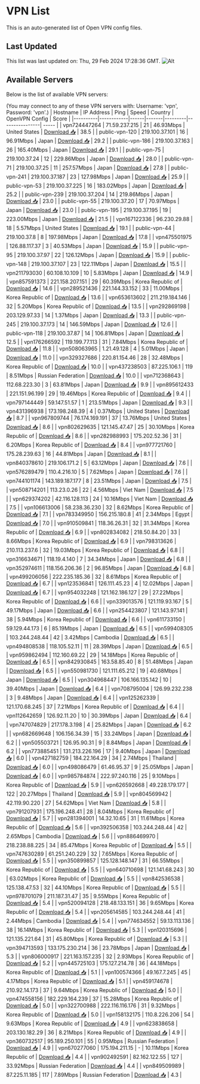# VPN List

This is an auto-generated list of Open VPN config files.

## Last Updated

This list was last updated on: Thu, 29 Feb 2024 17:28:36 GMT.
![Alt](https://repobeats.axiom.co/api/embed/186b98318ef1479477931607c1ad7d823f12451f.svg "Repobeats analytics image")

## Available Servers

Below is the list of available VPN servers:

(You may connect to any of these VPN servers with: Username: 'vpn', Password: 'vpn'.)
| Hostname | IP Address | Ping | Speed | Country | OpenVPN Config | Score |
|----------|------------|------|-------|---------|----------------| ----- |
| vpn724447264 | 71.59.237.215 | 21 | 46.93Mbps | United States | [Download 📥](./configs/server_0_US.ovpn) | 38.5 |
| public-vpn-120 | 219.100.37.101 | 16 | 96.91Mbps | Japan | [Download 📥](./configs/server_1_JP.ovpn) | 29.2 |
| public-vpn-186 | 219.100.37.163 | 26 | 165.40Mbps | Japan | [Download 📥](./configs/server_2_JP.ovpn) | 29.1 |
| public-vpn-75 | 219.100.37.24 | 12 | 229.86Mbps | Japan | [Download 📥](./configs/server_3_JP.ovpn) | 28.0 |
| public-vpn-71 | 219.100.37.25 | 11 | 257.57Mbps | Japan | [Download 📥](./configs/server_4_JP.ovpn) | 27.8 |
| public-vpn-241 | 219.100.37.187 | 23 | 127.98Mbps | Japan | [Download 📥](./configs/server_5_JP.ovpn) | 25.9 |
| public-vpn-53 | 219.100.37.225 | 16 | 183.02Mbps | Japan | [Download 📥](./configs/server_6_JP.ovpn) | 25.2 |
| public-vpn-239 | 219.100.37.204 | 14 | 219.86Mbps | Japan | [Download 📥](./configs/server_7_JP.ovpn) | 23.0 |
| public-vpn-55 | 219.100.37.20 | 17 | 70.97Mbps | Japan | [Download 📥](./configs/server_8_JP.ovpn) | 23.0 |
| public-vpn-195 | 219.100.37.195 | 19 | 223.00Mbps | Japan | [Download 📥](./configs/server_9_JP.ovpn) | 21.5 |
| vpn167122336 | 96.230.29.88 | 18 | 5.57Mbps | United States | [Download 📥](./configs/server_10_US.ovpn) | 19.1 |
| public-vpn-44 | 219.100.37.8 | 8 | 197.98Mbps | Japan | [Download 📥](./configs/server_11_JP.ovpn) | 17.8 |
| vpn475501975 | 126.88.117.37 | 3 | 40.53Mbps | Japan | [Download 📥](./configs/server_12_JP.ovpn) | 15.9 |
| public-vpn-95 | 219.100.37.97 | 22 | 126.12Mbps | Japan | [Download 📥](./configs/server_13_JP.ovpn) | 15.9 |
| public-vpn-148 | 219.100.37.107 | 23 | 122.11Mbps | Japan | [Download 📥](./configs/server_14_JP.ovpn) | 15.5 |
| vpn211793030 | 60.108.10.109 | 10 | 5.83Mbps | Japan | [Download 📥](./configs/server_15_JP.ovpn) | 14.9 |
| vpn857591373 | 221.158.207.151 | 29 | 60.39Mbps | Korea Republic of | [Download 📥](./configs/server_16_KR.ovpn) | 14.6 |
| vpn289521436 | 221.144.33.152 | 33 | 11.00Mbps | Korea Republic of | [Download 📥](./configs/server_17_KR.ovpn) | 13.6 |
| vpn653613602 | 211.219.184.146 | 32 | 5.20Mbps | Korea Republic of | [Download 📥](./configs/server_18_KR.ovpn) | 13.5 |
| vpn292869198 | 203.129.97.33 | 14 | 1.37Mbps | Japan | [Download 📥](./configs/server_19_JP.ovpn) | 13.3 |
| public-vpn-245 | 219.100.37.173 | 14 | 146.59Mbps | Japan | [Download 📥](./configs/server_20_JP.ovpn) | 12.6 |
| public-vpn-118 | 219.100.37.87 | 14 | 106.81Mbps | Japan | [Download 📥](./configs/server_21_JP.ovpn) | 12.5 |
| vpn176266592 | 119.199.77.113 | 31 | 7.84Mbps | Korea Republic of | [Download 📥](./configs/server_22_KR.ovpn) | 11.8 |
| vpn508063965 | 1.21.49.128 | 4 | 5.01Mbps | Japan | [Download 📥](./configs/server_23_JP.ovpn) | 11.0 |
| vpn329327686 | 220.81.154.46 | 28 | 32.48Mbps | Korea Republic of | [Download 📥](./configs/server_24_KR.ovpn) | 10.0 |
| vpn437238503 | 87.225.106.1 | 119 | 8.51Mbps | Russian Federation | [Download 📥](./configs/server_25_RU.ovpn) | 10.0 |
| vpn712368643 | 112.68.223.30 | 3 | 63.81Mbps | Japan | [Download 📥](./configs/server_26_JP.ovpn) | 9.9 |
| vpn895612433 | 221.151.96.199 | 29 | 19.46Mbps | Korea Republic of | [Download 📥](./configs/server_27_KR.ovpn) | 9.4 |
| vpn797144449 | 59.147.51.57 | 1 | 213.51Mbps | Japan | [Download 📥](./configs/server_28_JP.ovpn) | 9.3 |
| vpn431396938 | 173.198.248.39 | 4 | 0.37Mbps | United States | [Download 📥](./configs/server_29_US.ovpn) | 8.7 |
| vpn967809744 | 76.174.169.191 | 37 | 13.76Mbps | United States | [Download 📥](./configs/server_30_US.ovpn) | 8.6 |
| vpn802629635 | 121.145.47.47 | 25 | 30.10Mbps | Korea Republic of | [Download 📥](./configs/server_31_KR.ovpn) | 8.6 |
| vpn282988993 | 175.202.52.36 | 31 | 6.20Mbps | Korea Republic of | [Download 📥](./configs/server_32_KR.ovpn) | 8.4 |
| vpn977721760 | 175.28.239.63 | 16 | 44.81Mbps | Japan | [Download 📥](./configs/server_33_JP.ovpn) | 8.1 |
| vpn840378610 | 219.106.171.2 | 5 | 63.12Mbps | Japan | [Download 📥](./configs/server_34_JP.ovpn) | 7.6 |
| vpn576289479 | 110.4.216.10 | 5 | 7.62Mbps | Japan | [Download 📥](./configs/server_35_JP.ovpn) | 7.6 |
| vpn744101174 | 143.189.187.177 | 8 | 23.51Mbps | Japan | [Download 📥](./configs/server_36_JP.ovpn) | 7.5 |
| vpn508714201 | 113.23.0.26 | 22 | 4.56Mbps | Viet Nam | [Download 📥](./configs/server_37_VN.ovpn) | 7.5 |
| vpn629374202 | 42.116.128.113 | 24 | 10.16Mbps | Viet Nam | [Download 📥](./configs/server_38_VN.ovpn) | 7.5 |
| vpn106613006 | 58.238.36.230 | 32 | 8.62Mbps | Korea Republic of | [Download 📥](./configs/server_39_KR.ovpn) | 7.1 |
| vpn783349950 | 156.215.180.8 | 41 | 2.34Mbps | Egypt | [Download 📥](./configs/server_40_EG.ovpn) | 7.0 |
| vpn910509841 | 118.36.26.31 | 32 | 31.34Mbps | Korea Republic of | [Download 📥](./configs/server_41_KR.ovpn) | 6.9 |
| vpn802834082 | 218.50.84.20 | 33 | 8.66Mbps | Korea Republic of | [Download 📥](./configs/server_42_KR.ovpn) | 6.9 |
| vpn798313626 | 210.113.237.6 | 32 | 19.03Mbps | Korea Republic of | [Download 📥](./configs/server_43_KR.ovpn) | 6.8 |
| vpn316634671 | 118.19.4.140 | 7 | 34.34Mbps | Japan | [Download 📥](./configs/server_44_JP.ovpn) | 6.8 |
| vpn352974611 | 118.156.206.36 | 2 | 96.85Mbps | Japan | [Download 📥](./configs/server_45_JP.ovpn) | 6.8 |
| vpn499206056 | 222.235.185.36 | 32 | 8.61Mbps | Korea Republic of | [Download 📥](./configs/server_46_KR.ovpn) | 6.7 |
| vpn123536841 | 126.111.45.23 | 4 | 12.02Mbps | Japan | [Download 📥](./configs/server_47_JP.ovpn) | 6.7 |
| vpn954032248 | 121.162.186.127 | 29 | 27.22Mbps | Korea Republic of | [Download 📥](./configs/server_48_KR.ovpn) | 6.6 |
| vpn339013576 | 121.119.93.167 | 5 | 49.17Mbps | Japan | [Download 📥](./configs/server_49_JP.ovpn) | 6.6 |
| vpn254423807 | 121.143.97.141 | 38 | 5.94Mbps | Korea Republic of | [Download 📥](./configs/server_50_KR.ovpn) | 6.6 |
| vpn611733150 | 59.129.44.173 | 6 | 85.19Mbps | Japan | [Download 📥](./configs/server_51_JP.ovpn) | 6.5 |
| vpn599408305 | 103.244.248.44 | 42 | 3.42Mbps | Cambodia | [Download 📥](./configs/server_52_KH.ovpn) | 6.5 |
| vpn494808538 | 118.105.52.11 | 11 | 28.39Mbps | Japan | [Download 📥](./configs/server_53_JP.ovpn) | 6.5 |
| vpn959862494 | 112.160.69.22 | 29 | 14.18Mbps | Korea Republic of | [Download 📥](./configs/server_54_KR.ovpn) | 6.5 |
| vpn842930845 | 163.58.85.40 | 8 | 51.48Mbps | Japan | [Download 📥](./configs/server_55_JP.ovpn) | 6.5 |
| vpn550981730 | 121.111.65.212 | 19 | 40.68Mbps | Japan | [Download 📥](./configs/server_56_JP.ovpn) | 6.5 |
| vpn304968447 | 106.166.135.142 | 10 | 39.40Mbps | Japan | [Download 📥](./configs/server_57_JP.ovpn) | 6.4 |
| vpn708795004 | 126.99.232.238 | 3 | 9.48Mbps | Japan | [Download 📥](./configs/server_58_JP.ovpn) | 6.4 |
| vpn125262339 | 121.170.68.245 | 37 | 7.21Mbps | Korea Republic of | [Download 📥](./configs/server_59_KR.ovpn) | 6.4 |
| vpn112642659 | 126.92.11.20 | 10 | 30.39Mbps | Japan | [Download 📥](./configs/server_60_JP.ovpn) | 6.4 |
| vpn747074829 | 217.178.3.198 | 4 | 25.82Mbps | Japan | [Download 📥](./configs/server_61_JP.ovpn) | 6.2 |
| vpn682669648 | 106.156.34.39 | 15 | 33.24Mbps | Japan | [Download 📥](./configs/server_62_JP.ovpn) | 6.2 |
| vpn505503721 | 126.95.90.31 | 9 | 8.84Mbps | Japan | [Download 📥](./configs/server_63_JP.ovpn) | 6.2 |
| vpn773885451 | 131.213.226.196 | 17 | 9.40Mbps | Japan | [Download 📥](./configs/server_64_JP.ovpn) | 6.0 |
| vpn427182759 | 184.22.164.29 | 34 | 2.74Mbps | Thailand | [Download 📥](./configs/server_65_TH.ovpn) | 6.0 |
| vpn498086479 | 61.46.95.37 | 9 | 25.05Mbps | Japan | [Download 📥](./configs/server_66_JP.ovpn) | 6.0 |
| vpn985784874 | 222.97.240.116 | 25 | 9.10Mbps | Korea Republic of | [Download 📥](./configs/server_67_KR.ovpn) | 5.9 |
| vpn626592668 | 49.228.179.177 | 122 | 20.27Mbps | Thailand | [Download 📥](./configs/server_68_TH.ovpn) | 5.9 |
| vpn804569942 | 42.119.90.220 | 27 | 54.62Mbps | Viet Nam | [Download 📥](./configs/server_69_VN.ovpn) | 5.8 |
| vpn791207931 | 175.196.248.41 | 28 | 8.04Mbps | Korea Republic of | [Download 📥](./configs/server_70_KR.ovpn) | 5.7 |
| vpn281394001 | 14.32.10.65 | 31 | 11.61Mbps | Korea Republic of | [Download 📥](./configs/server_71_KR.ovpn) | 5.6 |
| vpn392506358 | 103.244.248.44 | 42 | 2.65Mbps | Cambodia | [Download 📥](./configs/server_72_KH.ovpn) | 5.6 |
| vpn886469970 | 218.238.88.225 | 34 | 85.47Mbps | Korea Republic of | [Download 📥](./configs/server_73_KR.ovpn) | 5.5 |
| vpn747630289 | 61.251.240.229 | 32 | 7.65Mbps | Korea Republic of | [Download 📥](./configs/server_74_KR.ovpn) | 5.5 |
| vpn350899857 | 125.128.148.147 | 31 | 66.55Mbps | Korea Republic of | [Download 📥](./configs/server_75_KR.ovpn) | 5.5 |
| vpn640710698 | 121.141.68.243 | 30 | 63.02Mbps | Korea Republic of | [Download 📥](./configs/server_76_KR.ovpn) | 5.5 |
| vpn842536538 | 125.138.47.53 | 32 | 44.10Mbps | Korea Republic of | [Download 📥](./configs/server_77_KR.ovpn) | 5.5 |
| vpn978701079 | 211.187.31.47 | 35 | 9.55Mbps | Korea Republic of | [Download 📥](./configs/server_78_KR.ovpn) | 5.4 |
| vpn520094128 | 218.48.133.151 | 36 | 9.65Mbps | Korea Republic of | [Download 📥](./configs/server_79_KR.ovpn) | 5.4 |
| vpn205614585 | 103.244.248.44 | 41 | 2.44Mbps | Cambodia | [Download 📥](./configs/server_80_KH.ovpn) | 5.4 |
| vpn774634552 | 59.13.113.136 | 38 | 16.14Mbps | Korea Republic of | [Download 📥](./configs/server_81_KR.ovpn) | 5.3 |
| vpn120315696 | 121.135.221.64 | 31 | 45.80Mbps | Korea Republic of | [Download 📥](./configs/server_82_KR.ovpn) | 5.3 |
| vpn394713593 | 133.175.230.214 | 36 | 23.78Mbps | Japan | [Download 📥](./configs/server_83_JP.ovpn) | 5.3 |
| vpn806000917 | 221.163.157.235 | 32 | 2.93Mbps | Korea Republic of | [Download 📥](./configs/server_84_KR.ovpn) | 5.2 |
| vpn445725103 | 175.127.214.78 | 36 | 44.18Mbps | Korea Republic of | [Download 📥](./configs/server_85_KR.ovpn) | 5.1 |
| vpn100574366 | 49.167.7.245 | 45 | 4.17Mbps | Korea Republic of | [Download 📥](./configs/server_86_KR.ovpn) | 5.1 |
| vpn459174678 | 210.92.14.173 | 37 | 9.64Mbps | Korea Republic of | [Download 📥](./configs/server_87_KR.ovpn) | 5.0 |
| vpn474558156 | 182.229.164.239 | 37 | 15.28Mbps | Korea Republic of | [Download 📥](./configs/server_88_KR.ovpn) | 5.0 |
| vpn322700988 | 222.116.116.176 | 31 | 9.32Mbps | Korea Republic of | [Download 📥](./configs/server_89_KR.ovpn) | 5.0 |
| vpn158132175 | 110.8.226.206 | 54 | 9.63Mbps | Korea Republic of | [Download 📥](./configs/server_90_KR.ovpn) | 4.9 |
| vpn623838658 | 203.130.182.29 | 36 | 8.21Mbps | Korea Republic of | [Download 📥](./configs/server_91_KR.ovpn) | 4.9 |
| vpn360732517 | 95.189.250.101 | 55 | 0.95Mbps | Russian Federation | [Download 📥](./configs/server_92_RU.ovpn) | 4.9 |
| vpn670277060 | 175.194.211.15 | - | 10.11Mbps | Korea Republic of | [Download 📥](./configs/server_93_KR.ovpn) | 4.4 |
| vpn902492591 | 82.162.122.55 | 127 | 33.92Mbps | Russian Federation | [Download 📥](./configs/server_94_RU.ovpn) | 4.4 |
| vpn849509989 | 87.225.11.185 | 117 | 7.89Mbps | Russian Federation | [Download 📥](./configs/server_95_RU.ovpn) | 4.3 |
